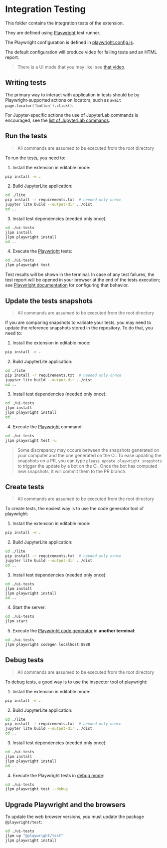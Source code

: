 # Integration Testing

This folder contains the integration tests of the extension.

They are defined using [Playwright](https://playwright.dev/docs/intro) test runner.

The Playwright configuration is defined in [playwright.config.js](./playwright.config.js).

The default configuration will produce video for failing tests and an HTML report.

> There is a UI mode that you may like; see [that video](https://www.youtube.com/watch?v=jF0yA-JLQW0).

## Writing tests

The primary way to interact with application in tests should be by Playwright-supported
actions on locators, such as `await page.locator('button').click()`.

For Jupyter-specific actions the use of JupyterLab commands is encouraged,
see the [list of JupyterLab commands](https://jupyterlab.readthedocs.io/en/stable/user/commands.html#commands-list).

## Run the tests

> All commands are assumed to be executed from the root directory

To run the tests, you need to:

1. Install the extension in editable mode:

```sh
pip install -e .
```

2. Build JupyterLite application:

```sh
cd ./lite
pip install -r requirements.txt  # needed only onnce
jupyter lite build --output-dir ../dist
cd ..
```

3. Install test dependencies (needed only once):

```sh
cd ./ui-tests
jlpm install
jlpm playwright install
cd ..
```

4. Execute the [Playwright](https://playwright.dev/docs/intro) tests:

```sh
cd ./ui-tests
jlpm playwright test
```

Test results will be shown in the terminal. In case of any test failures, the test report
will be opened in your browser at the end of the tests execution; see
[Playwright documentation](https://playwright.dev/docs/test-reporters#html-reporter)
for configuring that behavior.

## Update the tests snapshots

> All commands are assumed to be executed from the root directory

If you are comparing snapshots to validate your tests, you may need to update
the reference snapshots stored in the repository. To do that, you need to:

1. Install the extension in editable mode:

```sh
pip install -e .
```

2. Build JupyterLite application:

```sh
cd ./lite
pip install -r requirements.txt  # needed only onnce
jupyter lite build --output-dir ../dist
cd ..
```

3. Install test dependencies (needed only once):

```sh
cd ./ui-tests
jlpm install
jlpm playwright install
cd ..
```

4. Execute the [Playwright](https://playwright.dev/docs/intro) command:

```sh
cd ./ui-tests
jlpm playwright test -u
```

> Some discrepancy may occurs between the snapshots generated on your computer and
> the one generated on the CI. To ease updating the snapshots on a PR, you can
> type `please update playwright snapshots` to trigger the update by a bot on the CI.
> Once the bot has computed new snapshots, it will commit them to the PR branch.

## Create tests

> All commands are assumed to be executed from the root directory

To create tests, the easiest way is to use the code generator tool of playwright:

1. Install the extension in editable mode:

```sh
pip install -e .
```

2. Build JupyterLite application:

```sh
cd ./lite
pip install -r requirements.txt  # needed only onnce
jupyter lite build --output-dir ../dist
cd ..
```

3. Install test dependencies (needed only once):

```sh
cd ./ui-tests
jlpm install
jlpm playwright install
cd ..
```

4. Start the server:

```sh
cd ./ui-tests
jlpm start
```

5. Execute the [Playwright code generator](https://playwright.dev/docs/codegen) in **another terminal**:

```sh
cd ./ui-tests
jlpm playwright codegen localhost:8888
```

## Debug tests

> All commands are assumed to be executed from the root directory

To debug tests, a good way is to use the inspector tool of playwright:

1. Install the extension in editable mode:

```sh
pip install -e .
```

2. Build JupyterLite application:

```sh
cd ./lite
pip install -r requirements.txt  # needed only onnce
jupyter lite build --output-dir ../dist
cd ..
```

3. Install test dependencies (needed only once):

```sh
cd ./ui-tests
jlpm install
jlpm playwright install
cd ..
```

4. Execute the Playwright tests in [debug mode](https://playwright.dev/docs/debug):

```sh
cd ./ui-tests
jlpm playwright test --debug
```

## Upgrade Playwright and the browsers

To update the web browser versions, you must update the package `@playwright/test`:

```sh
cd ./ui-tests
jlpm up "@playwright/test"
jlpm playwright install
```
